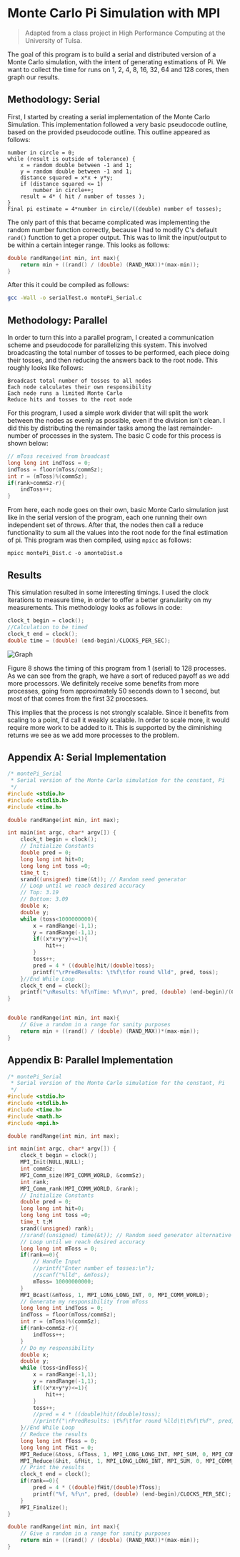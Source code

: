 # Monte Carlo Pi Simulation with MPI

> Adapted from a class project in High Performance Computing at the University of Tulsa.

The goal of this program is to build a serial and distributed version of a Monte Carlo simulation, with the intent of generating estimations of Pi. We want to collect the time for runs on 1, 2, 4, 8, 16, 32, 64 and 128 cores, then graph our results.

## Methodology: Serial
First, I started by creating a serial implementation of the Monte Carlo Simulation. This implementation followed a very basic pseudocode outline, based on the provided pseudocode outline. This outline appeared as follows:

```
number in circle = 0;
while (result is outside of tolerance) { 
	x = random double between -1 and 1;
	y = random double between -1 and 1;
	distance squared = x*x + y*y;
	if (distance squared <= 1)
		number in circle++;
	result = 4* ( hit / number of tosses );
}
Final pi estimate = 4*number in circle/((double) number of tosses);
```

The only part of this that became complicated was implementing the random number function correctly, because I had to modify C's default `rand()` function to get a proper output. This was to limit the input/output to be within a certain integer range. This looks as follows:

```c
double randRange(int min, int max){
	return min + ((rand() / (double) (RAND_MAX))*(max-min));
}
```

After this it could be compiled as follows:

```bash
gcc -Wall -o serialTest.o montePi_Serial.c
```

## Methodology: Parallel

In order to turn this into a parallel program, I created a communication scheme and pseudocode for parallelizing this system. This involved broadcasting the total number of tosses to be performed, each piece doing their tosses, and then reducing the answers back to the root node. This roughly looks like follows:
```
Broadcast total number of tosses to all nodes
Each node calculates their own responsibility
Each node runs a limited Monte Carlo
Reduce hits and tosses to the root node
```

For this program, I used a simple work divider that will split the work between the nodes as evenly as possible, even if the division isn't clean. I did this by distributing the remainder tasks among the last remainder-number of processes in the system. The basic C code for this process is shown below:
``` c
// mToss received from broadcast
long long int indToss = 0;
indToss = floor(mToss/commSz);
int r = (mToss)%(commSz);
if(rank>commSz-r){
	indToss++;
}
```

From here, each node goes on their own, basic Monte Carlo simulation just like in the serial version of the program, each one running their own independent set of throws. After that, the nodes then call a reduce functionality to sum all the values into the root node for the final estimation of pi. This program was then compiled, using `mpicc` as follows:

```
mpicc montePi_Dist.c -o amonteDist.o
```

## Results

This simulation resulted in some interesting timings. I used the clock iterations to measure time, in order to offer a better granularity on my measurements. This methodology looks as follows in code:

```c
clock_t begin = clock();
//Calculation to be timed
clock_t end = clock();
double time = (double) (end-begin)/CLOCKS_PER_SEC);
```

![Graph](./img/MonteCarloDistChart.png)

Figure 8 shows the timing of this program from 1 (serial) to 128 processes. As we can see from the graph, we have a sort of reduced payoff as we add more processors. We definitely receive some benefits from more processes, going from approximately 50 seconds down to 1 second, but most of that comes from the first 32 processes.

This implies that the process is not strongly scalable. Since it benefits from scaling to a point, I'd call it weakly scalable. In order to scale more, it would require more work to be added to it. This is supported by the diminishing returns we see as we add more processes to the problem.

## Appendix A: Serial Implementation

```c
/* montePi_Serial
 * Serial version of the Monte Carlo simulation for the constant, Pi
 */
#include <stdio.h>
#include <stdlib.h>
#include <time.h>

double randRange(int min, int max);

int main(int argc, char* argv[]) {
	clock_t begin = clock();
	// Initialize Constants
	double pred = 0;
	long long int hit=0;
	long long int toss =0;
	time_t t;
	srand((unsigned) time(&t)); // Random seed generator
	// Loop until we reach desired accuracy
	// Top: 3.19
	// Bottom: 3.09
	double x;
	double y;
	while (toss<1000000000){
		x = randRange(-1,1);
		y = randRange(-1,1);
		if((x*x+y*y)<=1){
			hit++;
		}
		toss++;
		pred = 4 * ((double)hit/(double)toss);
		printf("\rPredResults: \t%f\tfor round %lld", pred, toss);
	}//End While Loop
	clock_t end = clock();
	printf("\nResults: %f\nTime: %f\n\n", pred, (double) (end-begin)/(CLOCKS_PER_SEC));
}


double randRange(int min, int max){
	// Give a random in a range for sanity purposes
	return min + ((rand() / (double) (RAND_MAX))*(max-min));
}
```

## Appendix B: Parallel Implementation

```c
/* montePi_Serial
 * Serial version of the Monte Carlo simulation for the constant, Pi
 */
#include <stdio.h>
#include <stdlib.h>
#include <time.h>
#include <math.h>
#include <mpi.h>

double randRange(int min, int max);

int main(int argc, char* argv[]) {
	clock_t begin = clock();
	MPI_Init(NULL,NULL);
	int commSz;
	MPI_Comm_size(MPI_COMM_WORLD, &commSz);
	int rank;
	MPI_Comm_rank(MPI_COMM_WORLD, &rank);
	// Initialize Constants
	double pred = 0;
	long long int hit=0;
	long long int toss =0;
	time_t t;M
	srand((unsigned) rank);
	//srand((unsigned) time(&t)); // Random seed generator alternative
	// Loop until we reach desired accuracy
	long long int mToss = 0;
	if(rank==0){
		// Handle Input
		//printf("Enter number of tosses:\n");
		//scanf("%lld", &mToss);
		mToss= 10000000000;
	}
	MPI_Bcast(&mToss, 1, MPI_LONG_LONG_INT, 0, MPI_COMM_WORLD);
	// Generate my responsibility from mToss
	long long int indToss = 0;
	indToss = floor(mToss/commSz);
	int r = (mToss)%(commSz);
	if(rank>commSz-r){
		indToss++;
	}
	// Do my responsibility
	double x;
	double y;
	while (toss<indToss){
		x = randRange(-1,1);
		y = randRange(-1,1);
		if((x*x+y*y)<=1){
			hit++;
		}
		toss++;
		//pred = 4 * ((double)hit/(double)toss);
		//printf("\rPredResults: \t%f\tfor round %lld\t\t%f\t%f", pred, toss,x,y);
	}//End While Loop
	// Reduce the results
	long long int fToss = 0;
	long long int fHit = 0;
	MPI_Reduce(&toss, &fToss, 1, MPI_LONG_LONG_INT, MPI_SUM, 0, MPI_COMM_WORLD);
	MPI_Reduce(&hit, &fHit, 1, MPI_LONG_LONG_INT, MPI_SUM, 0, MPI_COMM_WORLD);
	// Print the results
	clock_t end = clock();
	if(rank==0){
		pred = 4 * ((double)fHit/(double)fToss);
		printf("%f, %f\n", pred, (double) (end-begin)/CLOCKS_PER_SEC);
	}
	MPI_Finalize();
}

double randRange(int min, int max){
	// Give a random in a range for sanity purposes
	return min + ((rand() / (double) (RAND_MAX))*(max-min));
}

```